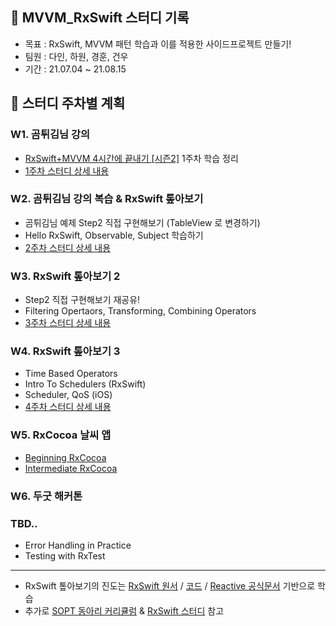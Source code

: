 ## 🌳 MVVM_RxSwift 스터디 기록

- 목표 : RxSwift, MVVM 패턴 학습과 이를 적용한 사이드프로젝트 만들기!
- 팀원 : 다인, 하원, 경훈, 건우
- 기간 : 21.07.04 ~ 21.08.15


## 🌱 스터디 주차별 계획
### W1. 곰튀김님 강의 
- [RxSwift+MVVM 4시간에 끝내기 [시즌2]](https://github.com/iamchiwon/RxSwift_In_4_Hours)
1주차 학습 정리
- [1주차 스터디 상세 내용](week1.md)

### W2. 곰튀김님 강의 복습 & RxSwift 톺아보기
- 곰튀김님 예제 Step2 직접 구현해보기 (TableView 로 변경하기)
- Hello RxSwift, Observable, Subject 학습하기
- [2주차 스터디 상세 내용](week2.md)

### W3. RxSwift 톺아보기 2
- Step2 직접 구현해보기 재공유!
- Filtering Opertaors, Transforming, Combining Operators
- [3주차 스터디 상세 내용](week3.md)

### W4. RxSwift 톺아보기 3
- Time Based Operators
- Intro To Schedulers (RxSwift) 
- Scheduler, QoS (iOS)
- [4주차 스터디 상세 내용](week4.md)

### W5. RxCocoa 날씨 앱
- [Beginning RxCocoa](https://github.com/fimuxd/RxSwift/blob/master/Lectures/12_Beginning%20RxCocoa/Ch12.%20Beginning%20RxCocoa.md)
- [Intermediate RxCocoa](https://github.com/fimuxd/RxSwift/blob/master/Lectures/13_Intermediate%20RxCocoa/Ch13.Intermediate%20RxCocoa.md)

### W6. 두굿 해커톤

### TBD..
- Error Handling in Practice
- Testing with RxTest

---
- RxSwift 톺아보기의 진도는 [RxSwift 원서](https://www.raywenderlich.com/books/rxswift-reactive-programming-with-swift) / [코드](https://github.com/raywenderlich/rxs-materials/tree/editions/4.0) / [Reactive 공식문서](http://reactivex.io) 기반으로 학습
- 추가로 [SOPT 동아리 커리큘럼](https://github.com/5anniversary/RxSwiftStudy) & [RxSwift 스터디](https://github.com/fimuxd/RxSwift) 참고
